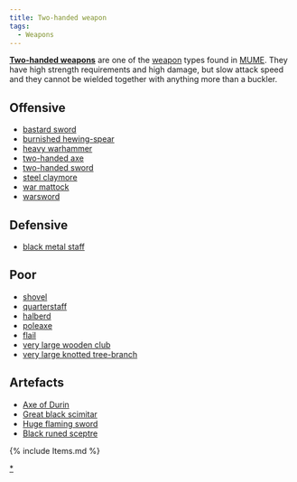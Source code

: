 ```yaml
---
title: Two-handed weapon
tags:
  - Weapons
---
```

**[Two-handed weapons](Two-handed_weapons "wikilink")** are one of the
[weapon](weapon "wikilink") types found in [MUME](MUME "wikilink"). They
have high strength requirements and high damage, but slow attack speed
and they cannot be wielded together with anything more than a buckler.

## Offensive

- [bastard sword](bastard_sword "wikilink")
- [burnished hewing-spear](burnished_hewing-spear "wikilink")
- [heavy warhammer](heavy_warhammer "wikilink")
- [two-handed axe](two-handed_axe "wikilink")
- [two-handed sword](two-handed_sword "wikilink")
- [steel claymore](steel_claymore "wikilink")
- [war mattock](war_mattock "wikilink")
- [warsword](warsword "wikilink")

## Defensive

- [black metal staff](black_metal_staff "wikilink")

## Poor

- [shovel](shovel "wikilink")
- [quarterstaff](quarterstaff "wikilink")
- [halberd](halberd "wikilink")
- [poleaxe](poleaxe "wikilink")
- [flail](flail "wikilink")
- [very large wooden club](very_large_wooden_club "wikilink")
- [very large knotted
  tree-branch](very_large_knotted_tree-branch "wikilink")

## Artefacts

- [Axe of Durin](the_Axe_of_Durin "wikilink")
- [Great black scimitar](the_great_black_scimitar "wikilink")
- [Huge flaming sword](the_huge_flaming_sword "wikilink")
- [Black runed sceptre](the_black_runed_sceptre "wikilink")

{% include Items.md %}

[\*](Category:_Smiting_weapons "wikilink")